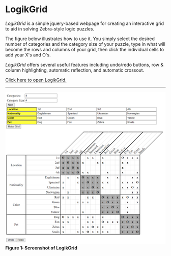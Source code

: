 
# LogikGrid

*LogikGrid* is a simple jquery-based webpage for creating an interactive grid to aid in solving Zebra-style logic puzzles.

The figure below illustrates how to use it. You simply select the desired number of categories and the category size of your puzzle, type in what will become the rows and columns of your grid, then click the individual cells to add your X's and O's.

*LogikGrid* offers several useful features including undo/redo buttons, row & column highlighting, automatic reflection, and automatic crossout. 

[Click here to open LogikGrid.](https://kryowulf.github.io/LogikGrid/index.html)

---

![Example](Files/Example.png)
**Figure 1: Screenshot of LogikGrid**

